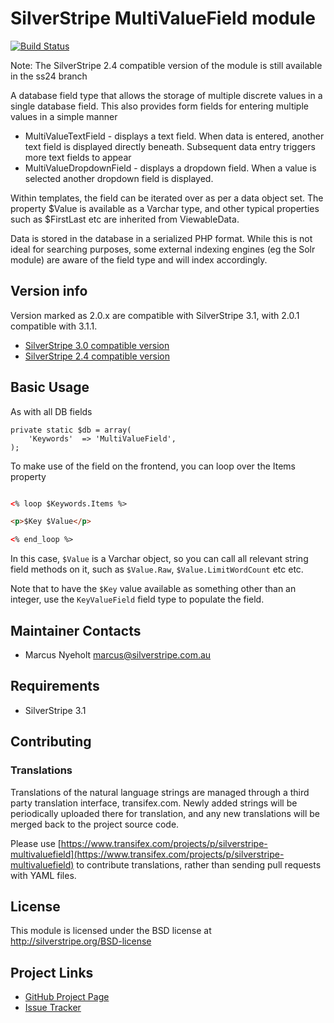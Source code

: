 # SilverStripe MultiValueField module

[![Build Status](https://secure.travis-ci.org/silverstripe-australia/silverstripe-multivaluefield.png)](http://travis-ci.org/silverstripe-australia/silverstripe-multivaluefield)

Note: The SilverStripe 2.4 compatible version of the module is still available
in the ss24 branch

A database field type that allows the storage of multiple discrete values in
a single database field. This also provides form fields for entering multiple 
values in a simple manner

* MultiValueTextField - displays a text field. When data is entered, another
  text field is displayed directly beneath. Subsequent data entry triggers
  more text fields to appear
* MultiValueDropdownField - displays a dropdown field. When a value is selected
  another dropdown field is displayed. 

Within templates, the field can be iterated over as per a data object set. 
The property $Value is available as a Varchar type, and other typical 
properties such as $FirstLast etc are inherited from ViewableData.

Data is stored in the database in a serialized PHP format. While this is not
ideal for searching purposes, some external indexing engines (eg the Solr 
module) are aware of the field type and will index accordingly. 

## Version info

Version marked as 2.0.x are compatible with SilverStripe 3.1, with 2.0.1 compatible with 3.1.1.

* [SilverStripe 3.0 compatible version](https://github.com/silverstripe-australia/silverstripe-multivaluefield/tree/1.0)
* [SilverStripe 2.4 compatible version](https://github.com/silverstripe-australia/silverstripe-multivaluefield/tree/ss24)


## Basic Usage

As with all DB fields

	private static $db = array(
		'Keywords' 	=> 'MultiValueField',
	);

To make use of the field on the frontend, you can loop over the Items property

```html

<% loop $Keywords.Items %>

<p>$Key $Value</p>

<% end_loop %>

```

In this case, `$Value` is a Varchar object, so you can call all relevant string field methods on it, such as `$Value.Raw`, `$Value.LimitWordCount` etc etc.

Note that to have the `$Key` value available as something other than an integer, use the `KeyValueField` field type to populate the field. 


## Maintainer Contacts

* Marcus Nyeholt <marcus@silverstripe.com.au>

## Requirements

* SilverStripe 3.1

## Contributing

### Translations

Translations of the natural language strings are managed through a third party translation interface, transifex.com. Newly added strings will be periodically uploaded there for translation, and any new translations will be merged back to the project source code.

Please use [https://www.transifex.com/projects/p/silverstripe-multivaluefield](https://www.transifex.com/projects/p/silverstripe-multivaluefield) to contribute translations, rather than sending pull requests with YAML files.

## License

This module is licensed under the BSD license at http://silverstripe.org/BSD-license

## Project Links
* [GitHub Project Page](https://github.com/nyeholt/silverstripe-multivaluefield)
* [Issue Tracker](https://github.com/nyeholt/silverstripe-multivaluefield/issues)

